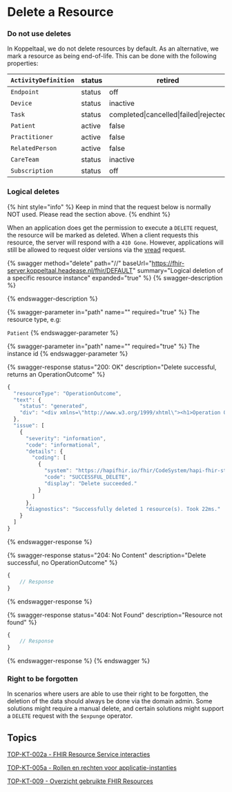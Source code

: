 # Delete a Resource

### Do not use deletes

In Koppeltaal, we do not delete resources by default. As an alternative, we mark a resource as being end-of-life. This can be done with the following properties:

| `ActivityDefinition` | status | retired                                |
| -------------------- | ------ | -------------------------------------- |
| `Endpoint`           | status | off                                    |
| `Device`             | status | inactive                               |
| `Task`               | status | completed\|cancelled\|failed\|rejected |
| `Patient`            | active | false                                  |
| `Practitioner`       | active | false                                  |
| `RelatedPerson`      | active | false                                  |
| `CareTeam`           | status | inactive                               |
| `Subscription`       | status | off                                    |

### Logical deletes

{% hint style="info" %}
Keep in mind that the request below is normally NOT used. Please read the section above.
{% endhint %}

When an application does get the permission to execute a `DELETE` request, the resource will be marked as deleted. When a client requests this resource, the server will respond with a `410 Gone`. However, applications will still be allowed to request older versions via the [vread](resource-ophalen.md#retrieve-specific-version-of-a-resource-vread) request.

{% swagger method="delete" path="/<Resource>/<id>" baseUrl="https://fhir-server.koppeltaal.headease.nl/fhir/DEFAULT" summary="Logical deletion of a specific resource instance" expanded="true" %}
{% swagger-description %}

{% endswagger-description %}

{% swagger-parameter in="path" name="<Resource>" required="true" %}
The resource type, e.g:

`Patient`
{% endswagger-parameter %}

{% swagger-parameter in="path" name="<id>" required="true" %}
The instance id
{% endswagger-parameter %}

{% swagger-response status="200: OK" description="Delete successful, returns an OperationOutcome" %}
```javascript
{
  "resourceType": "OperationOutcome",
  "text": {
    "status": "generated",
    "div": "<div xmlns=\"http://www.w3.org/1999/xhtml\"><h1>Operation Outcome</h1><table border=\"0\"><tr><td style=\"font-weight: bold;\">INFORMATION</td><td>[]</td><td>Successfully deleted 1 resource(s). Took 22ms.</td></tr></table></div>"
  },
  "issue": [
    {
      "severity": "information",
      "code": "informational",
      "details": {
        "coding": [
          {
            "system": "https://hapifhir.io/fhir/CodeSystem/hapi-fhir-storage-response-code",
            "code": "SUCCESSFUL_DELETE",
            "display": "Delete succeeded."
          }
        ]
      },
      "diagnostics": "Successfully deleted 1 resource(s). Took 22ms."
    }
  ]
}
```
{% endswagger-response %}

{% swagger-response status="204: No Content" description="Delete successful, no OperationOutcome" %}
```javascript
{
    // Response
}
```
{% endswagger-response %}

{% swagger-response status="404: Not Found" description="Resource not found" %}
```javascript
{
    // Response
}
```
{% endswagger-response %}
{% endswagger %}

### Right to be forgotten

In scenarios where users are able to use their right to be forgotten, the deletion of the data should always be done via the domain admin. Some solutions might require a manual delete, and certain solutions might support a `DELETE` request with the `$expunge` operator.

## Topics

[TOP-KT-002a - FHIR Resource Service interacties](https://vzvz.atlassian.net/wiki/spaces/KTSA/pages/27125763/TOP-KT-002a+-+FHIR+Resource+Service+interacties)

[TOP-KT-005a - Rollen en rechten voor applicatie-instanties](https://vzvz.atlassian.net/wiki/spaces/KTSA/pages/27123707/TOP-KT-005a+-+Rollen+en+rechten+voor+applicatie-instanties)

[TOP-KT-009 - Overzicht gebruikte FHIR Resources](https://vzvz.atlassian.net/wiki/spaces/KTSA/pages/27071328/TOP-KT-009+-+Overzicht+gebruikte+FHIR+Resources)

